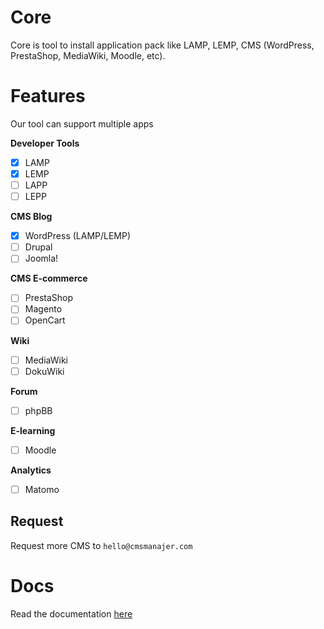 # Core
Core is tool to install application pack like LAMP, LEMP, CMS (WordPress, PrestaShop, MediaWiki, Moodle, etc).

# Features
Our tool can support multiple apps

**Developer Tools**
- [x] LAMP
- [x] LEMP
- [ ] LAPP
- [ ] LEPP

**CMS Blog**
- [x] WordPress (LAMP/LEMP)
- [ ] Drupal
- [ ] Joomla!

**CMS E-commerce**
- [ ] PrestaShop
- [ ] Magento
- [ ] OpenCart

**Wiki**
- [ ] MediaWiki
- [ ] DokuWiki

**Forum**
- [ ] phpBB

**E-learning**
- [ ] Moodle

**Analytics**
- [ ] Matomo

## Request
Request more CMS to `hello@cmsmanajer.com`

# Docs
Read the documentation [here](docs/readme.md)